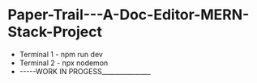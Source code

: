 # Paper-Trail---A-Doc-Editor-MERN-Stack-Project
* Terminal 1 - npm run dev
* Terminal 2 - npx nodemon
* -----WORK IN PROGESS_______________
